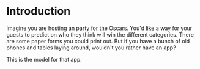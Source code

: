 # Introduction

Imagine you are hosting an party for the Oscars.  You'd like a way for your guests
to predict on who they think will win the different categories.  There are some
paper forms you could print out.  But if you have a bunch of old phones and tables 
laying around, wouldn't you rather have an app?

This is the model for that app.




